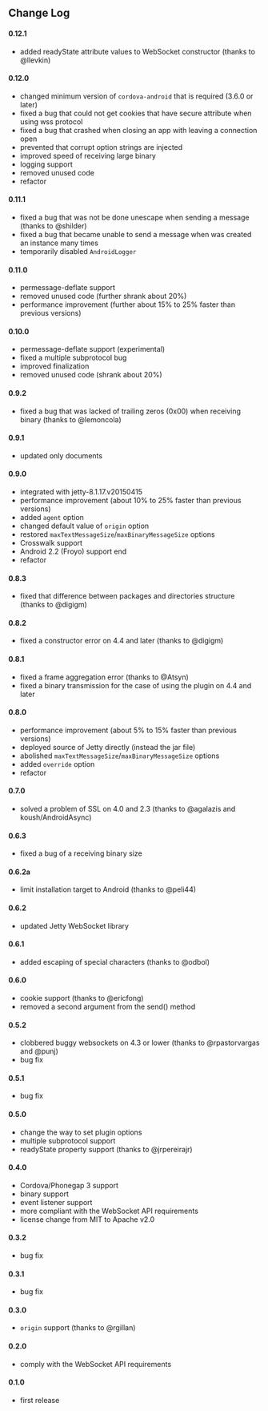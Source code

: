 ## Change Log
#### 0.12.1
* added readyState attribute values to WebSocket constructor (thanks to @llevkin)  

#### 0.12.0
* changed minimum version of `cordova-android` that is required (3.6.0 or later)  
* fixed a bug that could not get cookies that have secure attribute when using wss protocol  
* fixed a bug that crashed when closing an app with leaving a connection open  
* prevented that corrupt option strings are injected  
* improved speed of receiving large binary  
* logging support  
* removed unused code  
* refactor  

#### 0.11.1
* fixed a bug that was not be done unescape when sending a message (thanks to @shilder)  
* fixed a bug that became unable to send a message when was created an instance many times  
* temporarily disabled `AndroidLogger`  

#### 0.11.0
* permessage-deflate support  
* removed unused code (further shrank about 20%)  
* performance improvement (further about 15% to 25% faster than previous versions)  

#### 0.10.0
* permessage-deflate support (experimental)  
* fixed a multiple subprotocol bug  
* improved finalization  
* removed unused code (shrank about 20%)  

#### 0.9.2
* fixed a bug that was lacked of trailing zeros (0x00) when receiving binary (thanks to @lemoncola)  

#### 0.9.1
* updated only documents  

#### 0.9.0
* integrated with jetty-8.1.17.v20150415  
* performance improvement (about 10% to 25% faster than previous versions)  
* added `agent` option  
* changed default value of `origin` option  
* restored `maxTextMessageSize`/`maxBinaryMessageSize` options  
* Crosswalk support  
* Android 2.2 (Froyo) support end  
* refactor  

#### 0.8.3
* fixed that difference between packages and directories structure (thanks to @digigm)  

#### 0.8.2
* fixed a constructor error on 4.4 and later (thanks to @digigm)  

#### 0.8.1
* fixed a frame aggregation error (thanks to @Atsyn)  
* fixed a binary transmission for the case of using the plugin on 4.4 and later  

#### 0.8.0
* performance improvement (about 5% to 15% faster than previous versions)  
* deployed source of Jetty directly (instead the jar file)  
* abolished `maxTextMessageSize`/`maxBinaryMessageSize` options  
* added `override` option  
* refactor  

#### 0.7.0
* solved a problem of SSL on 4.0 and 2.3 (thanks to @agalazis and koush/AndroidAsync)  

#### 0.6.3
* fixed a bug of a receiving binary size  

#### 0.6.2a
* limit installation target to Android (thanks to @peli44)  

#### 0.6.2
* updated Jetty WebSocket library  

#### 0.6.1
* added escaping of special characters (thanks to @odbol)  

#### 0.6.0
* cookie support (thanks to @ericfong)  
* removed a second argument from the send() method  

#### 0.5.2
* clobbered buggy websockets on 4.3 or lower (thanks to @rpastorvargas and @punj)  
* bug fix  

#### 0.5.1
* bug fix  

#### 0.5.0
* change the way to set plugin options  
* multiple subprotocol support  
* readyState property support (thanks to @jrpereirajr)  

#### 0.4.0
* Cordova/Phonegap 3 support  
* binary support  
* event listener support  
* more compliant with the WebSocket API requirements  
* license change from MIT to Apache v2.0  

#### 0.3.2
* bug fix  

#### 0.3.1
* bug fix  

#### 0.3.0
* `origin` support (thanks to @rgillan)  

#### 0.2.0
* comply with the WebSocket API requirements  

#### 0.1.0
* first release  
